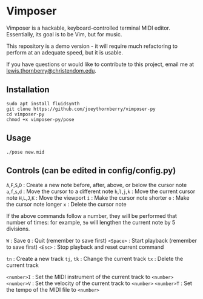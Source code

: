 # Vimposer

Vimposer is a hackable, keyboard-controlled terminal MIDI editor. Essentially, its goal is to be Vim, but for music.

This repository is a demo version - it will require much refactoring to perform at an adequate speed, but it is usable.

If you have questions or would like to contribute to this project, email me at lewis.thornberry@christendom.edu.

## Installation
```
sudo apt install fluidsynth
git clone https://github.com/joeythornberry/vimposer-py
cd vimposer-py
chmod +x vimposer-py/pose
```

## Usage
```
./pose new.mid
```

## Controls (can be edited in config/config.py)
`A`,`F`,`S`,`D` : Create a new note before, after, above, or below the cursor note
`a`,`f`,`s`,`d` : Move the cursor to a different note
`h`,`l`,`j`,`k` : Move the current cursor note
`H`,`L`,`J`,`K` : Move the viewport
`i` : Make the cursor note shorter
`o` : Make the cursor note longer
`x` : Delete the cursor note

If the above commands follow a number, they will be performed that number of times: for example, `5o` will lengthen the current note by 5 divisions.

`W` : Save
`Q` : Quit (remember to save first)
`<Space>` : Start playback (remember to save first)
`<Esc>` : Stop playback and reset current command

`tn` : Create a new track
`tj`, `tk` : Change the current track
`tx` : Delete the current track

`<number>I` : Set the MIDI instrument of the current track to `<number>`
`<number>V` : Set the velocity of the current track to `<number>`
`<number>T` : Set the tempo of the MIDI file to `<number>`
